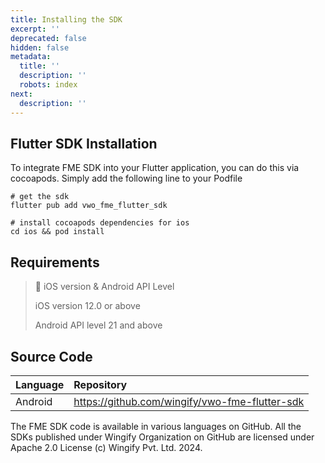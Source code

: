 ```yaml
---
title: Installing the SDK
excerpt: ''
deprecated: false
hidden: false
metadata:
  title: ''
  description: ''
  robots: index
next:
  description: ''
---
```

## Flutter SDK Installation

To integrate FME SDK into your Flutter application, you can do this via cocoapods. Simply add the following line to your Podfile

```Text Shell
# get the sdk
flutter pub add vwo_fme_flutter_sdk

# install cocoapods dependencies for ios
cd ios && pod install
```

## Requirements

> 📘 iOS version & Android API Level
> 
> iOS version 12.0 or above
> 
> Android API level 21 and above

## Source Code

| Language | Repository                                       |
| :------- | :----------------------------------------------- |
| Android  | <https://github.com/wingify/vwo-fme-flutter-sdk> |

The FME SDK code is available in various languages on GitHub. All the SDKs published under Wingify Organization on GitHub are licensed under Apache 2.0 License (c) Wingify Pvt. Ltd. 2024.